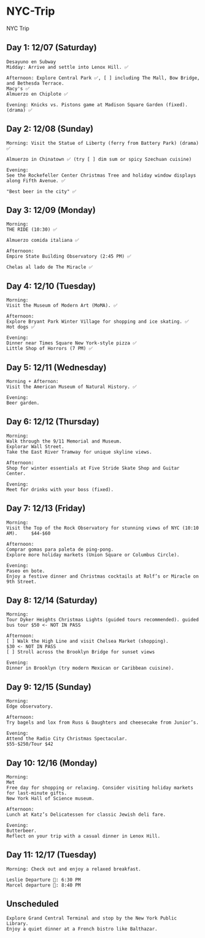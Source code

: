 # NYC-Trip
NYC Trip

## Day 1: 12/07 (Saturday)

    Desayuno en Subway
    Midday: Arrive and settle into Lenox Hill. ✅
    
    Afternoon: Explore Central Park ✅, [ ] including The Mall, Bow Bridge, and Bethesda Terrace.
    Macy's ✅
    Almuerzo en Chiplote ✅
 
    Evening: Knicks vs. Pistons game at Madison Square Garden (fixed). (drama) ✅

## Day 2: 12/08 (Sunday)

    Morning: Visit the Statue of Liberty (ferry from Battery Park) (drama) ✅
    
    Almuerzo in Chinatown ✅ (try [ ] dim sum or spicy Szechuan cuisine)

    Evening:
    See the Rockefeller Center Christmas Tree and holiday window displays along Fifth Avenue. ✅

    "Best beer in the city" ✅

## Day 3: 12/09 (Monday)

    Morning:
    THE RIDE (10:30) ✅

    Almuerzo comida italiana ✅
    
    Afternoon:
    Empire State Building Observatory (2:45 PM) ✅

    Chelas al lado de The Miracle ✅

## Day 4: 12/10 (Tuesday)

    Morning:
    Visit the Museum of Modern Art (MoMA). ✅

    Afternoon:
    Explore Bryant Park Winter Village for shopping and ice skating. ✅
    Hot dogs ✅
    
    Evening:
    Dinner near Times Square New York-style pizza ✅
    Little Shop of Horrors (7 PM) ✅
    
## Day 5: 12/11 (Wednesday)

    Morning + Afternon:
    Visit the American Museum of Natural History. ✅
    
    Evening:
    Beer garden.

## Day 6: 12/12 (Thursday)

    Morning:
    Walk through the 9/11 Memorial and Museum.
    Explorar Wall Street.
    Take the East River Tramway for unique skyline views.

    Afternoon:
    Shop for winter essentials at Five Stride Skate Shop and Guitar Center.
    
    Evening:
    Meet for drinks with your boss (fixed).

## Day 7: 12/13 (Friday)

    Morning:
    Visit the Top of the Rock Observatory for stunning views of NYC (10:10 AM).     $44-$60

    Afternoon:
    Comprar gomas para paleta de ping-pong.
    Explore more holiday markets (Union Square or Columbus Circle).
    
    Evening:
    Paseo en bote.
    Enjoy a festive dinner and Christmas cocktails at Rolf’s or Miracle on 9th Street.

## Day 8: 12/14 (Saturday)

    Morning:
    Tour Dyker Heights Christmas Lights (guided tours recommended). guided bus tour $50 <- NOT IN PASS
    
    Afternoon:
    [ ] Walk the High Line and visit Chelsea Market (shopping).            $30 <- NOT IN PASS
    [ ] Stroll across the Brooklyn Bridge for sunset views
    
    Evening:
    Dinner in Brooklyn (try modern Mexican or Caribbean cuisine).

## Day 9: 12/15 (Sunday)

    Morning:
    Edge observatory.

    Afternoon:
    Try bagels and lox from Russ & Daughters and cheesecake from Junior’s.
    
    Evening:
    Attend the Radio City Christmas Spectacular.                                $55-$250/Tour $42

## Day 10: 12/16 (Monday)

    Morning:
    Met
    Free day for shopping or relaxing. Consider visiting holiday markets for last-minute gifts.
    New York Hall of Science museum.

    Afternoon:
    Lunch at Katz’s Delicatessen for classic Jewish deli fare.
    
    Evening:
    Butterbeer.
    Reflect on your trip with a casual dinner in Lenox Hill.

## Day 11: 12/17 (Tuesday)

    Morning: Check out and enjoy a relaxed breakfast.
    
    Leslie Departure 🛫: 6:30 PM
    Marcel departure 🛫: 8:40 PM
    
## Unscheduled

    Explore Grand Central Terminal and stop by the New York Public Library.
    Enjoy a quiet dinner at a French bistro like Balthazar.
